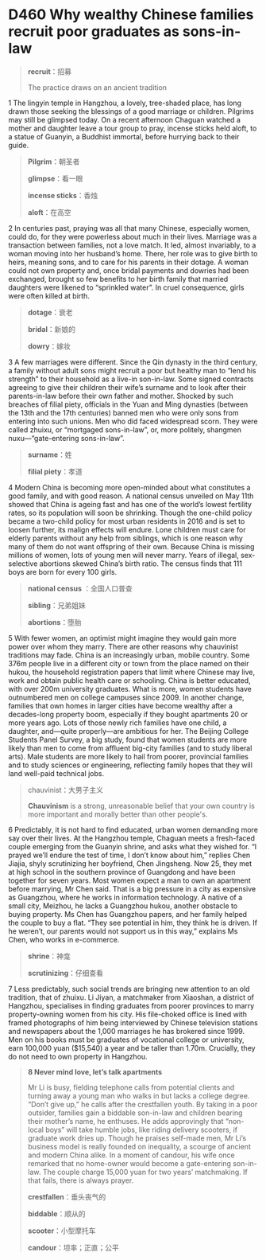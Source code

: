 # D460 Why wealthy Chinese families recruit poor graduates as sons-in-law
> **recruit**：招募
 > 
> The practice draws on an ancient tradition
 > 

1 The lingyin temple in Hangzhou, a lovely, tree-shaded place, has long drawn those seeking the blessings of a good marriage or children. Pilgrims may still be glimpsed today. On a recent afternoon Chaguan watched a mother and daughter leave a tour group to pray, incense sticks held aloft, to a statue of Guanyin, a Buddhist immortal, before hurrying back to their guide.

> **Pilgrim**：朝圣者
>
> **glimpse**：看一眼
>
> **incense sticks**：香烛
>
> **aloft**：在高空
>

2 In centuries past, praying was all that many Chinese, especially women, could do, for they were powerless about much in their lives. Marriage was a transaction between families, not a love match. It led, almost invariably, to a woman moving into her husband’s home. There, her role was to give birth to heirs, meaning sons, and to care for his parents in their dotage. A woman could not own property and, once bridal payments and dowries had been exchanged, brought so few benefits to her birth family that married daughters were likened to “sprinkled water”. In cruel consequence, girls were often killed at birth.

> **dotage**：衰老
>
> **bridal**：新娘的
>
> **dowry**：嫁妆
>

3 A few marriages were different. Since the Qin dynasty in the third century, a family without adult sons might recruit a poor but healthy man to “lend his strength” to their household as a live-in son-in-law. Some signed contracts agreeing to give their children their wife’s surname and to look after their parents-in-law before their own father and mother. Shocked by such breaches of filial piety, officials in the Yuan and Ming dynasties (between the 13th and the 17th centuries) banned men who were only sons from entering into such unions. Men who did faced widespread scorn. They were called zhuixu, or “mortgaged sons-in-law”, or, more politely, shangmen nuxu—“gate-entering sons-in-law”.

> **surname**：姓
>
> **filial piety**：孝道
>

4 Modern China is becoming more open-minded about what constitutes a good family, and with good reason. A national census unveiled on May 11th showed that China is ageing fast and has one of the world’s lowest fertility rates, so its population will soon be shrinking. Though the one-child policy became a two-child policy for most urban residents in 2016 and is set to loosen further, its malign effects will endure. Lone children must care for elderly parents without any help from siblings, which is one reason why many of them do not want offspring of their own. Because China is missing millions of women, lots of young men will never marry. Years of illegal, sex-selective abortions skewed China’s birth ratio. The census finds that 111 boys are born for every 100 girls.

> **national census**  ：全国人口普查
>
> **sibling**：兄弟姐妹
>
> **abortions**：堕胎
>

5 With fewer women, an optimist might imagine they would gain more power over whom they marry. There are other reasons why chauvinist traditions may fade. China is an increasingly urban, mobile country. Some 376m people live in a different city or town from the place named on their hukou, the household registration papers that limit where Chinese may live, work and obtain public health care or schooling. China is better educated, with over 200m university graduates. What is more, women students have outnumbered men on college campuses since 2009. In another change, families that own homes in larger cities have become wealthy after a decades-long property boom, especially if they bought apartments 20 or more years ago. Lots of those newly rich families have one child, a daughter, and—quite properly—are ambitious for her. The Beijing College Students Panel Survey, a big study, found that women students are more likely than men to come from affluent big-city families (and to study liberal arts). Male students are more likely to hail from poorer, provincial families and to study sciences or engineering, reflecting family hopes that they will land well-paid technical jobs.

> chauvinist：大男子主义
>
> **Chauvinism** is a strong, unreasonable belief that your own country is more important and morally better than other people's.
>

6 Predictably, it is not hard to find educated, urban women demanding more say over their lives. At the Hangzhou temple, Chaguan meets a fresh-faced couple emerging from the Guanyin shrine, and asks what they wished for. “I prayed we’ll endure the test of time, I don’t know about him,” replies Chen Jiajia, shyly scrutinizing her boyfriend, Chen Jingsheng. Now 25, they met at high school in the southern province of Guangdong and have been together for seven years. Most women expect a man to own an apartment before marrying, Mr Chen said. That is a big pressure in a city as expensive as Guangzhou, where he works in information technology. A native of a small city, Meizhou, he lacks a Guangzhou hukou, another obstacle to buying property. Ms Chen has Guangzhou papers, and her family helped the couple to buy a flat. “They see potential in him, they think he is driven. If he weren’t, our parents would not support us in this way,” explains Ms Chen, who works in e-commerce.

> **shrine**：神龛
>
> **scrutinizing**：仔细查看
>

7 Less predictably, such social trends are bringing new attention to an old tradition, that of zhuixu. Li Jiyan, a matchmaker from Xiaoshan, a district of Hangzhou, specialises in finding graduates from poorer provinces to marry property-owning women from his city. His file-choked office is lined with framed photographs of him being interviewed by Chinese television stations and newspapers about the 1,000 marriages he has brokered since 1999. Men on his books must be graduates of vocational college or university, earn 100,000 yuan ($15,540) a year and be taller than 1.70m. Crucially, they do not need to own property in Hangzhou.

> **8 Never mind love, let’s talk apartments**
>
> Mr Li is busy, fielding telephone calls from potential clients and turning away a young man who walks in but lacks a college degree. “Don’t give up,” he calls after the crestfallen youth. By taking in a poor outsider, families gain a biddable son-in-law and children bearing their mother’s name, he enthuses. He adds approvingly that “non-local boys” will take humble jobs, like riding delivery scooters, if graduate work dries up. Though he praises self-made men, Mr Li’s business model is really founded on inequality, a scourge of ancient and modern China alike. In a moment of candour, his wife once remarked that no home-owner would become a gate-entering son-in-law. The couple charge 15,000 yuan for two years’ matchmaking. If that fails, there is always prayer.
>
> **crestfallen**：垂头丧气的
>
> **biddable**：顺从的
>
> **scooter**：小型摩托车
>
> **candour**：坦率；正直；公平
>


